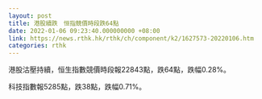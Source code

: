 ```yaml
---
layout: post
title: 港股續跌　恒指競價時段跌64點
date: 2022-01-06 09:23:40.000000000 +08:00
link: https://news.rthk.hk/rthk/ch/component/k2/1627573-20220106.htm
categories: rthk
---
```


港股沽壓持續，恒生指數競價時段報22843點，跌64點，跌幅0.28%。

科技指數報5285點，跌38點，跌幅0.71%。
